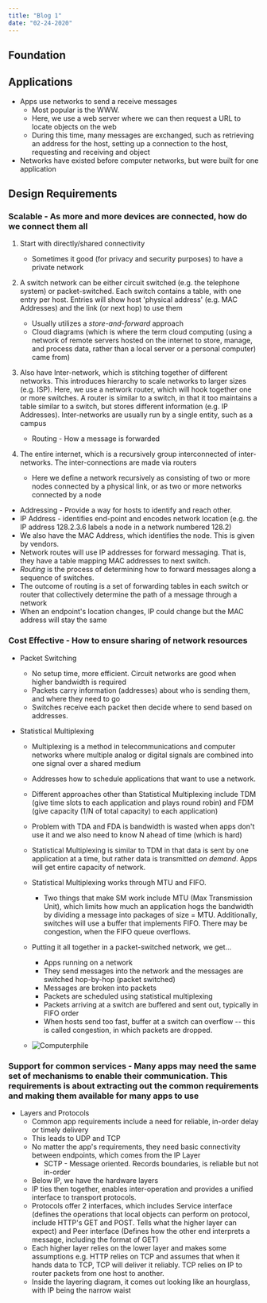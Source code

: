 ```yaml
---
title: "Blog 1"
date: "02-24-2020"
---
```


## Foundation

## Applications

- Apps use networks to send a receive messages
  - Most popular is the WWW.
  - Here, we use a web server where we can then request a URL to locate objects on the web
  - During this time, many messages are exchanged, such as retrieving an address for the host,
    setting up a connection to the host, requesting and receiving and object
- Networks have existed before computer networks, but were built for one application

## Design Requirements

### Scalable - As more and more devices are connected, how do we connect them all

1. Start with directly/shared connectivity

   - Sometimes it good (for privacy and security purposes) to have a private network

2. A switch network can be either circuit switched (e.g. the telephone system) or packet-switched. Each switch contains a table, with one entry per host. Entries will show host 'physical address' (e.g. MAC Addresses) and the link (or next hop) to use them

   - Usually utilizes a _store-and-forward_ approach
   - Cloud diagrams (which is where the term cloud computing (using a network of remote servers hosted on the internet to store, manage, and process data, rather than a local server or a personal computer) came from)

3. Also have Inter-network, which is stitching together of different networks. This introduces hierarchy to scale networks to larger sizes (e.g. ISP). Here, we use a network router, which will hook together one or more switches. A router is similar to a switch, in that it too maintains a table similar to a switch, but stores different information (e.g. IP Addresses). Inter-networks are usually run by a single entity, such as a campus

   - Routing - How a message is forwarded

4. The entire internet, which is a recursively group interconnected of inter-networks. The inter-connections are made via routers

   - Here we define a network recursively as consisting of two or more nodes connected by a physical link, or as two or more networks connected by a node

- Addressing - Provide a way for hosts to identify and reach other.
- IP Address - identifies end-point and encodes network location (e.g. the IP address 128.2.3.6 labels a node in a network numbered 128.2)
- We also have the MAC Address, which identifies the node. This is given by vendors.
- Network routes will use IP addresses for forward messaging. That is, they have a table mapping MAC addresses to next switch.
- _Routing_ is the process of determining how to forward messages along a sequence of switches.
- The outcome of routing is a set of forwarding tables in each switch or router that collectively determine the path of a message through a network
- When an endpoint's location changes, IP could change but the MAC address will stay the same

### Cost Effective - How to ensure sharing of network resources

- Packet Switching

  - No setup time, more efficient. Circuit networks are good when higher bandwidth is required
  - Packets carry information (addresses) about who is sending them, and where they need to go
  - Switches receive each packet then decide where to send based on addresses.

- Statistical Multiplexing

  - Multiplexing is a method in telecommunications and computer networks where multiple analog or digital signals are combined into one signal over a shared medium
  - Addresses how to schedule applications that want to use a network.
  - Different approaches other than Statistical Multiplexing include TDM (give time slots to each application and plays round robin) and FDM (give capacity (1/N of total capacity) to each application)
  - Problem with TDA and FDA is bandwidth is wasted when apps don't use it and we also need to know N ahead of time (which is hard)
  - Statistical Multiplexing is similar to TDM in that data is sent by one application at a time, but rather data is transmitted _on demand_. Apps will get entire capacity of network.
  - Statistical Multiplexing works through MTU and FIFO.
    - Two things that make SM work include MTU (Max Transmission Unit), which limits how much an application hogs the bandwidth by dividing a message into packages of size = MTU. Additionally, switches will use a buffer that implements FIFO. There may be congestion, when the FIFO queue overflows.
  - Putting it all together in a packet-switched network, we get...

    - Apps running on a network
    - They send messages into the network and the messages are switched hop-by-hop (packet switched)
    - Messages are broken into packets
    - Packets are scheduled using statistical multiplexing
    - Packets arriving at a switch are buffered and sent out, typically in FIFO order
    - When hosts send too fast, buffer at a switch can overflow -- this is called congestion, in which packets are dropped.

  - ![Computerphile](https://www.youtube.com/watch?v=TSJw_oQklz8)

### Support for common services - Many apps may need the same set of mechanisms to enable their communication. This requirements is about extracting out the common requirements and making them available for many apps to use

- Layers and Protocols
  - Common app requirements include a need for reliable, in-order delay or timely delivery
  - This leads to UDP and TCP
  - No matter the app's requirements, they need basic connectivity between endpoints, which comes from the IP Layer
    - SCTP - Message oriented. Records boundaries, is reliable but not in-order
  - Below IP, we have the hardware layers
  - IP ties then together, enables inter-operation and provides a unified interface to transport protocols.
  - Protocols offer 2 interfaces, which includes Service interface (defines the operations that local objects can perform on protocol, include HTTP's GET and POST. Tells what the higher layer can expect) and Peer interface (Defines how the other end interprets a message, including the format of GET)
  - Each higher layer relies on the lower layer and makes some assumptions e.g. HTTP relies on TCP and assumes that when it hands data to TCP, TCP will deliver it reliably. TCP relies on IP to router packets from one host to another.
  - Inside the layering diagram, it comes out looking like an hourglass, with IP being the narrow waist
